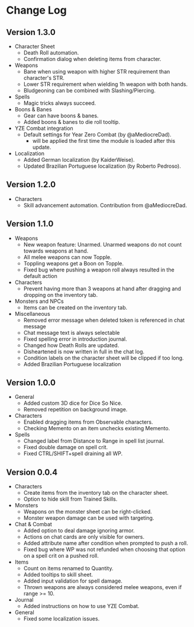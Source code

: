 # Change Log

## Version 1.3.0
- Character Sheet
    - Death Roll automation.
    - Confirmation dialog when deleting items from character.
- Weapons
    - Bane when using weapon with higher STR requirement than character's STR.
    - Lower STR requirement when wielding 1h weapon with both hands.
    - Bludgeoning can be combined with Slashing/Piercing.
- Spells
    - Magic tricks always succeed.
- Boons & Banes
    - Gear can have boons & banes.
    - Added boons & banes to die roll tooltip.
- YZE Combat integration
    - Default settings for Year Zero Combat (by @aMediocreDad).
        - will be applied the first time the module is loaded after this update.
- Localization
    - Added German localization (by KaiderWeise).
    - Updated Brazilian Portuguese localization (by Roberto Pedroso).


## Version 1.2.0
- Characters
    - Skill advancement automation. Contribution from @aMediocreDad.

## Version 1.1.0
- Weapons
    - New weapon feature: Unarmed. Unarmed weapons do not count towards weapons at hand.
    - All melee weapons can now Topple.
    - Toppling weapons get a Boon on Topple.
    - Fixed bug where pushing a weapon roll always resulted in the default action
- Characters
    - Prevent having more than 3 weapons at hand after dragging and dropping on the inventory tab.
- Monsters and NPCs
    - Items can be created on the inventory tab.
- Miscellaneous
    - Removed error message when deleted token is referenced in chat message
    - Chat message text is always selectable
    - Fixed spelling error in introduction journal.
    - Changed how Death Rolls are updated.
    - Disheartened is now written in full in the chat log.
    - Condition labels on the character sheet will be clipped if too long.
    - Added Brazilian Portuguese localization

## Version 1.0.0
- General
    - Added custom 3D dice for Dice So Nice.
    - Removed repetition on background image.
- Characters
    - Enabled dragging items from Observable characters.
    - Checking Memento on an item unchecks existing Memento.
- Spells
    - Changed label from Distance to Range in spell list journal.
    - Fixed double damage on spell crit.
    - Fixed CTRL/SHIFT+spell draining all WP.
    
## Version 0.0.4
- Characters
    - Create items from the inventory tab on the character sheet.
    - Option to hide skill from Trained Skills.
- Monsters
    - Weapons on the monster sheet can be right-clicked.
    - Monster weapon damage can be used with targeting.
- Chat & Combat
    - Added option to deal damage ignoring armor.
    - Actions on chat cards are only visible for owners.
    - Added attribute name after condition when prompted to push a roll.
    - Fixed bug where WP was not refunded when choosing that option on a spell crit on a pushed roll.
- Items
    - Count on items renamed to Quantity.
    - Added tooltips to skill sheet.
    - Added input validation for spell damage.
    - Thrown weapons are always considered melee weapons, even if range >= 10.
- Journal
    - Added instructions on how to use YZE Combat.
- General
    - Fixed some localization issues.
